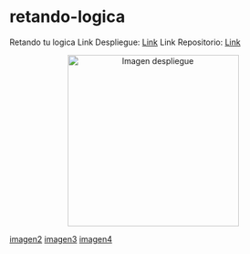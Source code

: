 # retando-logica
Retando tu logica
Link Despliegue:  [Link](https://jorgetarifa.github.io/retando-logica/ "Despliegue")
Link Repositorio: [Link](https://github.com/jorgetarifa/retando-logica.git "Repo")

<div>
<p style = 'text-align:center;'>
<img src="https://res.cloudinary.com/jorge-tarifa/image/upload/v1649350038/campo%20de%20entrenamiento/Screenshot_from_2022-04-07_11-39-13_cxmdta.png"    alt="Imagen despliegue" width="300px">
</p>
</div>

[imagen2](https://res.cloudinary.com/jorge-tarifa/image/upload/v1649350038/campo%20de%20entrenamiento/Screenshot_from_2022-04-07_11-39-33_suwlib.png   "Imagen despliegue")
[imagen3](https://res.cloudinary.com/jorge-tarifa/image/upload/v1649350038/campo%20de%20entrenamiento/Screenshot_from_2022-04-07_11-39-44_cytajh.png   "Imagen despliegue")
[imagen4](https://res.cloudinary.com/jorge-tarifa/image/upload/v1649350038/campo%20de%20entrenamiento/Screenshot_from_2022-04-07_11-38-57_l5utcr.png   "Imagen despliegue")

